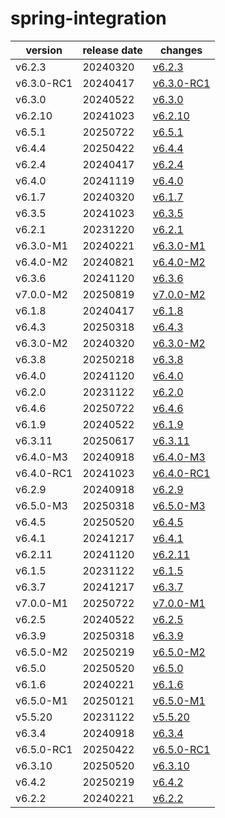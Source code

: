 # spring-integration	


|version|release date|changes|
|---|---|---|
|v6.2.3|20240320|[v6.2.3](./v6.2.3-20240320.md)|
|v6.3.0-RC1|20240417|[v6.3.0-RC1](./v6.3.0-RC1-20240417.md)|
|v6.3.0|20240522|[v6.3.0](./v6.3.0-20240522.md)|
|v6.2.10|20241023|[v6.2.10](./v6.2.10-20241023.md)|
|v6.5.1|20250722|[v6.5.1](./v6.5.1-20250722.md)|
|v6.4.4|20250422|[v6.4.4](./v6.4.4-20250422.md)|
|v6.2.4|20240417|[v6.2.4](./v6.2.4-20240417.md)|
|v6.4.0|20241119|[v6.4.0](./v6.4.0-20241119.md)|
|v6.1.7|20240320|[v6.1.7](./v6.1.7-20240320.md)|
|v6.3.5|20241023|[v6.3.5](./v6.3.5-20241023.md)|
|v6.2.1|20231220|[v6.2.1](./v6.2.1-20231220.md)|
|v6.3.0-M1|20240221|[v6.3.0-M1](./v6.3.0-M1-20240221.md)|
|v6.4.0-M2|20240821|[v6.4.0-M2](./v6.4.0-M2-20240821.md)|
|v6.3.6|20241120|[v6.3.6](./v6.3.6-20241120.md)|
|v7.0.0-M2|20250819|[v7.0.0-M2](./v7.0.0-M2-20250819.md)|
|v6.1.8|20240417|[v6.1.8](./v6.1.8-20240417.md)|
|v6.4.3|20250318|[v6.4.3](./v6.4.3-20250318.md)|
|v6.3.0-M2|20240320|[v6.3.0-M2](./v6.3.0-M2-20240320.md)|
|v6.3.8|20250218|[v6.3.8](./v6.3.8-20250218.md)|
|v6.4.0|20241120|[v6.4.0](./v6.4.0-20241120.md)|
|v6.2.0|20231122|[v6.2.0](./v6.2.0-20231122.md)|
|v6.4.6|20250722|[v6.4.6](./v6.4.6-20250722.md)|
|v6.1.9|20240522|[v6.1.9](./v6.1.9-20240522.md)|
|v6.3.11|20250617|[v6.3.11](./v6.3.11-20250617.md)|
|v6.4.0-M3|20240918|[v6.4.0-M3](./v6.4.0-M3-20240918.md)|
|v6.4.0-RC1|20241023|[v6.4.0-RC1](./v6.4.0-RC1-20241023.md)|
|v6.2.9|20240918|[v6.2.9](./v6.2.9-20240918.md)|
|v6.5.0-M3|20250318|[v6.5.0-M3](./v6.5.0-M3-20250318.md)|
|v6.4.5|20250520|[v6.4.5](./v6.4.5-20250520.md)|
|v6.4.1|20241217|[v6.4.1](./v6.4.1-20241217.md)|
|v6.2.11|20241120|[v6.2.11](./v6.2.11-20241120.md)|
|v6.1.5|20231122|[v6.1.5](./v6.1.5-20231122.md)|
|v6.3.7|20241217|[v6.3.7](./v6.3.7-20241217.md)|
|v7.0.0-M1|20250722|[v7.0.0-M1](./v7.0.0-M1-20250722.md)|
|v6.2.5|20240522|[v6.2.5](./v6.2.5-20240522.md)|
|v6.3.9|20250318|[v6.3.9](./v6.3.9-20250318.md)|
|v6.5.0-M2|20250219|[v6.5.0-M2](./v6.5.0-M2-20250219.md)|
|v6.5.0|20250520|[v6.5.0](./v6.5.0-20250520.md)|
|v6.1.6|20240221|[v6.1.6](./v6.1.6-20240221.md)|
|v6.5.0-M1|20250121|[v6.5.0-M1](./v6.5.0-M1-20250121.md)|
|v5.5.20|20231122|[v5.5.20](./v5.5.20-20231122.md)|
|v6.3.4|20240918|[v6.3.4](./v6.3.4-20240918.md)|
|v6.5.0-RC1|20250422|[v6.5.0-RC1](./v6.5.0-RC1-20250422.md)|
|v6.3.10|20250520|[v6.3.10](./v6.3.10-20250520.md)|
|v6.4.2|20250219|[v6.4.2](./v6.4.2-20250219.md)|
|v6.2.2|20240221|[v6.2.2](./v6.2.2-20240221.md)|
